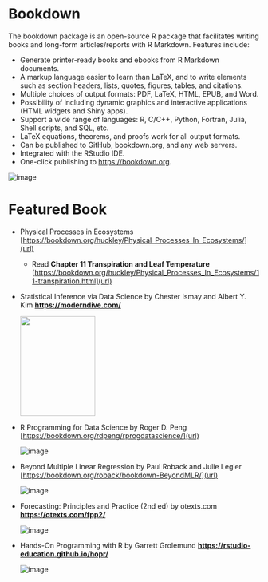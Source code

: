 # Bookdown
The bookdown package is an open-source R package that facilitates writing books and long-form articles/reports with R Markdown. Features include:

* Generate printer-ready books and ebooks from R Markdown documents.
* A markup language easier to learn than LaTeX, and to write elements such as section headers, lists, quotes, figures, tables, and citations.
* Multiple choices of output formats: PDF, LaTeX, HTML, EPUB, and Word.
* Possibility of including dynamic graphics and interactive applications (HTML widgets and Shiny apps).
* Support a wide range of languages: R, C/C++, Python, Fortran, Julia, Shell scripts, and SQL, etc.
* LaTeX equations, theorems, and proofs work for all output formats.
* Can be published to GitHub, bookdown.org, and any web servers.
* Integrated with the RStudio IDE.
* One-click publishing to https://bookdown.org.


![image](https://github.com/ParthaPRay/Bookdown/assets/1689639/4b432233-69ab-460a-9a22-491e0f4ed42b)


# Featured Book

* Physical Processes in Ecosystems [https://bookdown.org/huckley/Physical_Processes_In_Ecosystems/](url)
  *  Read **Chapter 11 Transpiration and Leaf Temperature** [https://bookdown.org/huckley/Physical_Processes_In_Ecosystems/11-transpiration.html](url)

* Statistical Inference via Data Science by Chester Ismay and Albert Y. Kim **https://moderndive.com/**

  <img src="https://github.com/ParthaPRay/Bookdown/assets/1689639/4afecea8-5b6f-44bf-8b2e-bf95e98d6445" width="150" height="200">

* R Programming for Data Science by Roger D. Peng [https://bookdown.org/rdpeng/rprogdatascience/](url)

   ![image](https://github.com/ParthaPRay/Bookdown/assets/1689639/e2204712-36f2-43d9-bfaa-df3098c4ecf4)

* Beyond Multiple Linear Regression by Paul Roback and Julie Legler [https://bookdown.org/roback/bookdown-BeyondMLR/](url)

  ![image](https://github.com/ParthaPRay/Bookdown/assets/1689639/d79ceba2-397b-416b-bf44-fa8020002f1d)

* Forecasting: Principles and Practice (2nd ed) by otexts.com **https://otexts.com/fpp2/**

  ![image](https://github.com/ParthaPRay/Bookdown/assets/1689639/998f87ef-d735-4622-be53-b9ad446fcb91)

* Hands-On Programming with R by Garrett Grolemund **https://rstudio-education.github.io/hopr/**

  ![image](https://github.com/ParthaPRay/Bookdown/assets/1689639/28860fd2-05b6-45f8-917f-f43e6f1bd6a1)

